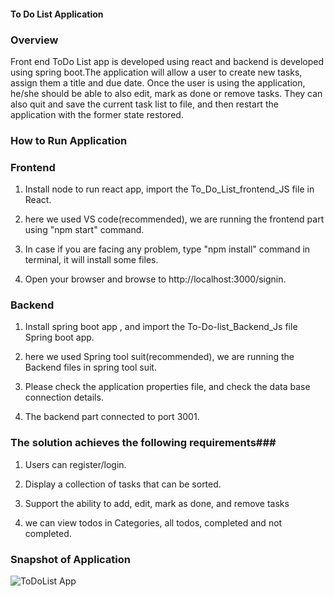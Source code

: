 #### To Do List Application ####

### Overview ###
Front end ToDo List app is developed using react and backend is developed using spring boot.The application will allow a user to create new tasks, assign them a title and due date. Once the user is using the application, he/she should be able to also edit, mark as done or remove tasks. They can also quit and save the current task list to file, and then restart the application with the former state restored.

### How to Run Application ###

### Frontend ###
1. Install node to run react app, import the To_Do_List_frontend_JS file in React.

2. here we used VS code(recommended), we are running the frontend part using "npm start" command.

3. In case if you are facing any problem, type "npm install" command in terminal, it will install some files.

4. Open your browser and browse to http://localhost:3000/signin.

### Backend ###

1. Install spring boot app , and import the To-Do-list_Backend_Js file Spring boot app.

2. here we used Spring tool suit(recommended), we are running the Backend files in spring tool suit.

3. Please check the application properties file, and check the data base connection details.

4. The backend part connected to port 3001.


### The solution achieves the following requirements###

1. Users can register/login.

2. Display a collection of tasks that can be sorted.

3. Support the ability to add, edit, mark as done, and remove tasks

4. we can view todos in Categories, all todos, completed and not completed.


### Snapshot of Application

![ToDoList App]()
